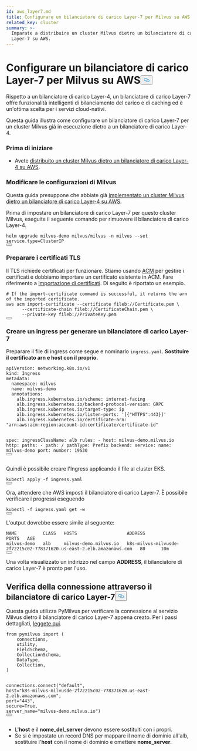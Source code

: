 ```yaml
---
id: aws_layer7.md
title: Configurare un bilanciatore di carico Layer-7 per Milvus su AWS
related_key: cluster
summary: >-
  Imparate a distribuire un cluster Milvus dietro un bilanciatore di carico
  Layer-7 su AWS.
---
```

<h1 id="Set-up-a-Layer-7-Load-Balancer-for-Milvus-on-AWS" class="common-anchor-header">Configurare un bilanciatore di carico Layer-7 per Milvus su AWS<button data-href="#Set-up-a-Layer-7-Load-Balancer-for-Milvus-on-AWS" class="anchor-icon" translate="no">
      <svg translate="no"
        aria-hidden="true"
        focusable="false"
        height="20"
        version="1.1"
        viewBox="0 0 16 16"
        width="16"
      >
        <path
          fill="#0092E4"
          fill-rule="evenodd"
          d="M4 9h1v1H4c-1.5 0-3-1.69-3-3.5S2.55 3 4 3h4c1.45 0 3 1.69 3 3.5 0 1.41-.91 2.72-2 3.25V8.59c.58-.45 1-1.27 1-2.09C10 5.22 8.98 4 8 4H4c-.98 0-2 1.22-2 2.5S3 9 4 9zm9-3h-1v1h1c1 0 2 1.22 2 2.5S13.98 12 13 12H9c-.98 0-2-1.22-2-2.5 0-.83.42-1.64 1-2.09V6.25c-1.09.53-2 1.84-2 3.25C6 11.31 7.55 13 9 13h4c1.45 0 3-1.69 3-3.5S14.5 6 13 6z"
        ></path>
      </svg>
    </button></h1><p>Rispetto a un bilanciatore di carico Layer-4, un bilanciatore di carico Layer-7 offre funzionalità intelligenti di bilanciamento del carico e di caching ed è un'ottima scelta per i servizi cloud-nativi.</p>
<p>Questa guida illustra come configurare un bilanciatore di carico Layer-7 per un cluster Milvus già in esecuzione dietro a un bilanciatore di carico Layer-4.</p>
<h3 id="Before-your-start" class="common-anchor-header">Prima di iniziare</h3><ul>
<li>Avete <a href="/docs/it/eks.md">distribuito un cluster Milvus dietro un bilanciatore di carico Layer-4 su AWS</a>.</li>
</ul>
<h3 id="Tweak-Milvus-configurations" class="common-anchor-header">Modificare le configurazioni di Milvus</h3><p>Questa guida presuppone che abbiate già <a href="/docs/it/eks.md">implementato un cluster Milvus dietro un bilanciatore di carico Layer-4 su AWS</a>.</p>
<p>Prima di impostare un bilanciatore di carico Layer-7 per questo cluster Milvus, eseguite il seguente comando per rimuovere il bilanciatore di carico Layer-4.</p>
<pre><code translate="no" class="language-bash">helm upgrade milvus-demo milvus/milvus -n milvus --<span class="hljs-built_in">set</span> service.<span class="hljs-built_in">type</span>=ClusterIP
<button class="copy-code-btn"></button></code></pre>
<h3 id="Prepare-TLS-certificates" class="common-anchor-header">Preparare i certificati TLS</h3><p>Il TLS richiede certificati per funzionare. Stiamo usando <a href="https://docs.aws.amazon.com/acm/latest/userguide/acm-overview.html">ACM</a> per gestire i certificati e dobbiamo importare un certificato esistente in ACM. Fare riferimento a <a href="https://docs.aws.amazon.com/acm/latest/userguide/import-certificate-api-cli.html#import-certificate-api">Importazione di certificati</a>. Di seguito è riportato un esempio.</p>
<pre><code translate="no" class="language-bash"># If the <span class="hljs-keyword">import</span>-certificate command is successful, it returns the arn of the imported certificate.
aws acm <span class="hljs-keyword">import</span>-certificate --certificate fileb:<span class="hljs-comment">//Certificate.pem \</span>
      --certificate-chain fileb:<span class="hljs-comment">//CertificateChain.pem \</span>
      --private-key fileb:<span class="hljs-comment">//PrivateKey.pem  </span>
<button class="copy-code-btn"></button></code></pre>
<h3 id="Create-an-Ingress-to-generate-a-Layer-7-Load-Balancer" class="common-anchor-header">Creare un ingress per generare un bilanciatore di carico Layer-7</h3><p>Preparare il file di ingress come segue e nominarlo <code translate="no">ingress.yaml</code>. <strong>Sostituire il certificato arn e host con il proprio.</strong></p>
<pre><code translate="no" class="language-yaml">apiVersion: networking.k8s.io/v1
kind: Ingress
metadata:
  namespace: milvus
  name: milvus-demo
  annotations:
    alb.ingress.kubernetes.io/scheme: internet-facing
    alb.ingress.kubernetes.io/backend-protocol-version: GRPC
    alb.ingress.kubernetes.io/target-type: ip
    alb.ingress.kubernetes.io/listen-ports: <span class="hljs-string">&#x27;[{&quot;HTTPS&quot;:443}]&#x27;</span>
    alb.ingress.kubernetes.io/certificate-arn: <span class="hljs-string">&quot;arn:aws:acm:region:account-id:certificate/certificate-id&quot;</span>

spec:
  ingressClassName: alb
  rules:
    - host: milvus-demo.milvus.io
      http:
        paths:
        - path: /
          pathType: Prefix
          backend:
            service:
              name: milvus-demo
              port:
                number: 19530
<button class="copy-code-btn"></button></code></pre>
<p>Quindi è possibile creare l'Ingress applicando il file al cluster EKS.</p>
<pre><code translate="no" class="language-bash">kubectl apply -f ingress.yaml
<button class="copy-code-btn"></button></code></pre>
<p>Ora, attendere che AWS imposti il bilanciatore di carico Layer-7. È possibile verificare i progressi eseguendo</p>
<pre><code translate="no" class="language-bash">kubectl -f ingress.yaml <span class="hljs-keyword">get</span> -w
<button class="copy-code-btn"></button></code></pre>
<p>L'output dovrebbe essere simile al seguente:</p>
<pre><code translate="no" class="language-shell">NAME          CLASS   HOSTS                   ADDRESS                                                                PORTS   AGE
milvus-demo   alb     milvus-demo.milvus.io   k8s-milvus-milvusde-2f72215c02-778371620.us-east-2.elb.amazonaws.com   80      10m
<button class="copy-code-btn"></button></code></pre>
<p>Una volta visualizzato un indirizzo nel campo <strong>ADDRESS</strong>, il bilanciatore di carico Layer-7 è pronto per l'uso.</p>
<h2 id="Verify-the-connection-through-the-Layer-7-load-balancer" class="common-anchor-header">Verifica della connessione attraverso il bilanciatore di carico Layer-7<button data-href="#Verify-the-connection-through-the-Layer-7-load-balancer" class="anchor-icon" translate="no">
      <svg translate="no"
        aria-hidden="true"
        focusable="false"
        height="20"
        version="1.1"
        viewBox="0 0 16 16"
        width="16"
      >
        <path
          fill="#0092E4"
          fill-rule="evenodd"
          d="M4 9h1v1H4c-1.5 0-3-1.69-3-3.5S2.55 3 4 3h4c1.45 0 3 1.69 3 3.5 0 1.41-.91 2.72-2 3.25V8.59c.58-.45 1-1.27 1-2.09C10 5.22 8.98 4 8 4H4c-.98 0-2 1.22-2 2.5S3 9 4 9zm9-3h-1v1h1c1 0 2 1.22 2 2.5S13.98 12 13 12H9c-.98 0-2-1.22-2-2.5 0-.83.42-1.64 1-2.09V6.25c-1.09.53-2 1.84-2 3.25C6 11.31 7.55 13 9 13h4c1.45 0 3-1.69 3-3.5S14.5 6 13 6z"
        ></path>
      </svg>
    </button></h2><p>Questa guida utilizza PyMilvus per verificare la connessione al servizio Milvus dietro il bilanciatore di carico Layer-7 appena creato. Per i passi dettagliati, <a href="https://milvus.io/docs/v2.3.x/example_code.md">leggete qui</a>.</p>
<pre><code translate="no" class="language-python"><span class="hljs-keyword">from</span> pymilvus <span class="hljs-keyword">import</span> (
    connections,
    utility,
    FieldSchema,
    CollectionSchema,
    DataType,
    Collection,
)

connections.connect(<span class="hljs-string">&quot;default&quot;</span>, host=<span class="hljs-string">&quot;k8s-milvus-milvusde-2f72215c02-778371620.us-east-2.elb.amazonaws.com&quot;</span>, port=<span class="hljs-string">&quot;443&quot;</span>, secure=<span class="hljs-literal">True</span>, server_name=<span class="hljs-string">&quot;milvus-demo.milvus.io&quot;</span>)
<button class="copy-code-btn"></button></code></pre>
<div class="alert note">
<ul>
<li>L'<strong>host</strong> e il <strong>nome_del_server</strong> devono essere sostituiti con i propri.</li>
<li>Se si è impostato un record DNS per mappare il nome di dominio all'alb, sostituire l'<strong>host</strong> con il nome di dominio e omettere <strong>nome_server</strong>.</li>
</ul>
</div>
